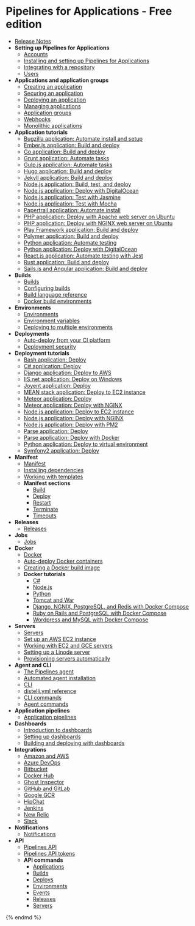 # Pipelines for Applications - Free edition

* [Release Notes](./pfa-release-notes.md)
* **Setting up Pipelines for Applications**
    * [Accounts](./account.md)
    * [Installing and setting up Pipelines for Applications](./install-setup.md)
    * [Integrating with a repository](./integrate-repo.md)
    * [Users](./users.md)
* **Applications and application groups**
    * [Creating an application](./application-create.md)
    * [Securing an application](./application-secure.md)
    * [Deploying an application](./application-deploy.md)
    * [Managing applications](./application-manage.md)
    * [Application groups](./application-group.md)
    * [Webhooks](./webhook.md)
    * [Monolithic applications](./application-monolithic.md)
* **Application tutorials**
	* [Bugzilla application: Automate install and setup](./application-bugzilla.md)
	* [Ember.js application: Build and deploy](./application-emberjs.md)
	* [Go application: Build and deploy](./application-go.md)
	* [Grunt application: Automate tasks](./application-grunt.md)
	* [Gulp.js application: Automate tasks](./application-gulp.md)
	* [Hugo application: Build and deploy](./application-hugo.md)
	* [Jekyll application: Build and deploy](./application-jekyll.md)
	* [Node.js application: Build, test, and deploy](./application-nodejs.md)
	* [Node.js application: Deploy with DigitalOcean](./application-nodejs-digitalocean.md)
	* [Node.js application: Test with Jasmine](./application-nodejs-jasmine.md)
	* [Node.js application: Test with Mocha](./application-nodejs-mocha.md)
	* [Papertrail application: Automate install](./application-papertrail.md)
	* [PHP application: Deploy with Apache web server on Ubuntu](./application-php-apache.md)
	* [PHP application: Deploy with NGINX web server on Ubuntu](./application-php-nginx.md)
	* [Play Framework application: Build and deploy](./application-play.hrml)
	* [Polymer application: Build and deploy](./application-polymer.md)
	* [Python application: Automate testing](./application-python-unittest.md)
	* [Python application: Deploy with DigitalOcean](./application-python-digitalocean.md)
	* [React.js application: Automate testing with Jest](./application-reactjs.md)
	* [Rust application: Build and deploy](./application-rust.md)
	* [Sails.js and Angular application: Build and deploy](./application-sails-angular.md)
* **Builds**
    * [Builds](./build.md)
    * [Configuring builds](./build-configure.md)
    * [Build language reference](./build-language.md)
    * [Docker build environments](./build-environment.md)
* **Environments**
    * [Environments](./environment.md)
    * [Environment variables](./environment-variable.md)
    * [Deploying to multiple environments](./environment-multiple.md)
* **Deployments**
    * [Auto-deploy from your CI platform](./deployment-ci.md)
    * [Deployment security](./deployment-security.md)
* **Deployment tutorials**
	* [Bash application: Deploy](./deployment-bash.md)
	* [C# application: Deploy](./deployment-csharp.md)
	* [Django application: Deploy to AWS](./deployment-django.md)
	* [IIS.net application: Deploy on Windows](./deployment-iis.md)
	* [Joyent application: Deploy](./deployment-joyent.md)
	* [MEAN stack application: Deploy to EC2 instance](./deployment-mean.md)
	* [Meteor application: Deploy](./deployment-meteor.md)
	* [Meteor application: Deploy with NGINX](./deployment-meteor-nginx.md)
	* [Node.js application: Deploy to EC2 instance](./deployment-nodejs-ec2.md)
	* [Node.js application: Deploy with NGINX](./deployment-nodejs-nginx.md)
	* [Node.js application: Deploy with PM2](./deployment-nodejs-pm2.md)
	* [Parse application: Deploy](./deployment-parse.md)
	* [Parse application: Deploy with Docker](./deployment-parse-docker.md)
	* [Python application: Deploy to virtual environment](./deployment-python.md)
	* [Symfony2 application: Deploy](./deployment-symfony2.md)
* **Manifest**
    * [Manifest](./manifest.md)
    * [Installing dependencies](./manifest-dependencies.md)
    * [Working with templates](./manifest-template.md)
    * **Manifest sections**
        * [Build](./manifest-build.md)
        * [Deploy](./manifest-deploy.md)
        * [Restart](./manifest-restart.md)
        * [Terminate](./manifest-terminate.md)
        * [Timeouts](./manifest-timeouts.md)
* **Releases**
    * [Releases](./release.md)
* **Jobs**
    * [Jobs](./job.md)
* **Docker**
    * [Docker](./docker.md)
    * [Auto-deploy Docker containers](./docker-auto-deploy.md)
    * [Creating a Docker build image](./docker-build-image.md)
    * **Docker tutorials**
        * [C#](./docker-c-sharp.md)
        * [Node.js](./docker-nodejs.md)
        * [Python](./docker-python.md)
        * [Tomcat and War](./docker-tomcat-war.md)
        * [Django, NGNIX, PostgreSQL, and Redis with Docker Compose](./docker-django-nginx.md)
        * [Ruby on Rails and PostgreSQL with Docker Compose](./docker-rails-postgres.md)
        * [Wordpress and MySQL with Docker Compose](./docker-wordpress-mysql.md)
* **Servers**
    * [Servers](./server.md)
    * [Set up an AWS EC2 instance](./server-ec2.md)
    * [Working with EC2 and GCE servers](./server-type.md)
    * [Setting up a Linode server](./server-linode.md)
    * [Provisioning servers automatically](./servers-provision.md)
* **Agent and CLI**
    * [The Pipelines agent](./agent.md)
    * [Automated agent installation](./agent-automate.md)
    * [CLI](./cli.md)
    * [distelli.yml reference](./distelliyml.md)
    * [CLI commands](./cli-command.md)
    * [Agent commands](./agent-command.md)
* **Application pipelines**
    * [Application pipelines](./pipeline.md)
* **Dashboards**
    * [Introduction to dashboards](./dashboard-intro.md)
    * [Setting up dashboards](./dashboard.md)
    * [Building and deploying with dashboards](./dashboard-deploy.md)
* **Integrations**
    * [Amazon and AWS](./integrate-amazon.md)
    * [Azure DevOps](./integrate-azuredevops.md)
    * [Bitbucket](./integrate-bitbucket.md)
    * [Docker Hub](./integrate-docker.md)
    * [Ghost Inspector](./integrate-ghostinspector.md)
    * [GitHub and GitLab](./integrate-github.md)
    * [Google GCR](./integrate-google.md)
    * [HipChat](./integrate-hipchat.md)
    * [Jenkins](./integrate-jenkins.md)
    * [New Relic](./integrate-newrelic.md)
    * [Slack](./integrate-slack.md)
* **Notifications**
    * [Notifications](./notification.md)
* **API**
    * [Pipelines API](./api.md)
    * [Pipelines API tokens](./api-token.md)
    * **API commands**
        * [Applications](./api-applications.md)
        * [Builds](./api-builds.md)
        * [Deploys](./api-deploys.md)
        * [Environments](./api-environments.md)
        * [Events](./api-events.md)
        * [Releases](./api-releases.md)
        * [Servers](./api-servers.md)
    
{% endmd %}
